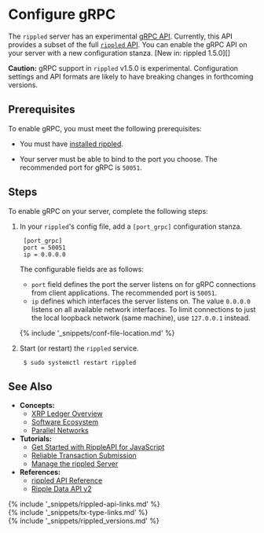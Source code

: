 # Configure gRPC

The `rippled` server has an experimental [gRPC API](https://grpc.io/). Currently, this API provides a subset of the full [`rippled` API](rippled-api.html). You can enable the gRPC API on your server with a new configuration stanza. [New in: rippled 1.5.0][]

**Caution:** gRPC support in `rippled` v1.5.0 is experimental. Configuration settings and API formats are likely to have breaking changes in forthcoming versions.

## Prerequisites

To enable gRPC, you must meet the following prerequisites:

- You must have [installed rippled](install-rippled.html).

- Your server must be able to bind to the port you choose. The recommended port for gRPC is `50051`.

## Steps

To enable gRPC on your server, complete the following steps:

1. In your `rippled`'s config file, add a `[port_grpc]` configuration stanza.

        [port_grpc]
        port = 50051
        ip = 0.0.0.0

    The configurable fields are as follows:

    - `port` field defines the port the server listens on for gRPC connections from client applications. The recommended port is `50051`.
    - `ip` defines which interfaces the server listens on. The value `0.0.0.0` listens on all available network interfaces. To limit connections to just the local loopback network (same machine), use `127.0.0.1` instead.

    {% include '_snippets/conf-file-location.md' %}<!--_ -->

2. Start (or restart) the `rippled` service.

        $ sudo systemctl restart rippled

## See Also

<!-- TODO: add gRPC quickstart, overview docs here when available -->

- **Concepts:**
    - [XRP Ledger Overview](xrp-ledger-overview.html)
    - [Software Ecosystem](software-ecosystem.html)
    - [Parallel Networks](parallel-networks.html)
- **Tutorials:**
    - [Get Started with RippleAPI for JavaScript](get-started-with-rippleapi-for-javascript.html)
    - [Reliable Transaction Submission](reliable-transaction-submission.html)
    - [Manage the rippled Server](manage-the-rippled-server.html)
- **References:**
    - [rippled API Reference](rippled-api.html)
    - [Ripple Data API v2](data-api.html)

<!--{# common link defs #}-->
{% include '_snippets/rippled-api-links.md' %}			
{% include '_snippets/tx-type-links.md' %}			
{% include '_snippets/rippled_versions.md' %}
